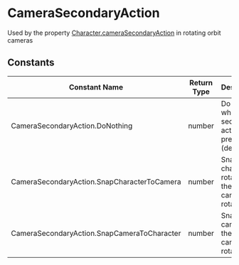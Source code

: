 # CameraSecondaryAction

Used by the property [Character.cameraSecondaryAction](../entities/character.md#cameraSecondaryAction) in rotating orbit cameras

## Constants

| Constant Name                               | Return Type | Description                                                | Tags |
|---------------------------------------------|-------------|------------------------------------------------------------|------|
| CameraSecondaryAction.DoNothing             | number      | Do nothing when secondary action pressed (default)         | None |
| CameraSecondaryAction.SnapCharacterToCamera | number      | Snap the character rotation to the current camera rotation | None |
| CameraSecondaryAction.SnapCameraToCharacter | number      | Snap the camera to the current camera rotation             | None |
